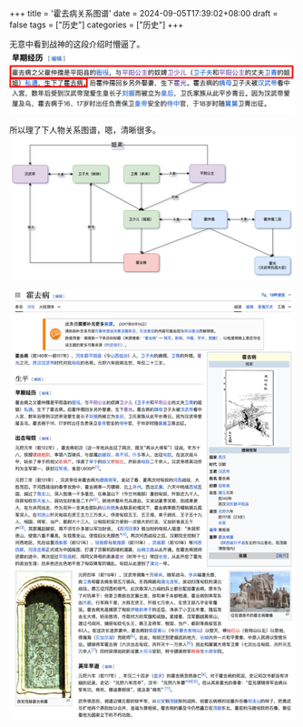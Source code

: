 +++
title = '霍去病关系图谱'
date = 2024-09-05T17:39:02+08:00
draft = false
tags = ["历史"]
categories = ["历史"]
+++

无意中看到战神的这段介绍时懵逼了。
![2024-09-05-17-45-0FpAiy](https://raw.githubusercontent.com/zzkrix/blog-images/main/assets/2024-09-05-17-45-0FpAiy.png)

所以理了下人物关系图谱，嗯，清晰很多。
![2024-09-05-17-38-6ITZ97](https://raw.githubusercontent.com/zzkrix/blog-images/main/assets/2024-09-05-17-38-6ITZ97.png)

![2024-09-05-17-43-SsgDDY](https://raw.githubusercontent.com/zzkrix/blog-images/main/assets/2024-09-05-17-43-SsgDDY.png)
